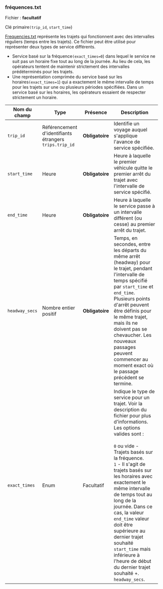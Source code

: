 ### fréquences.txt

Fichier : **facultatif**

Clé primaire`(trip_id`, `start_time`)

[Frequencies.txt](#frequenciestxt) représente les trajets qui fonctionnent avec des intervalles réguliers (temps entre les trajets). Ce fichier peut être utilisé pour représenter deux types de service différents.

* Service basé sur la fréquence`(exact_times=0`) dans lequel le service ne suit pas un horaire fixe tout au long de la journée. Au lieu de cela, les opérateurs tentent de maintenir strictement des intervalles prédéterminés pour les trajets.
* Une représentation comprimée du service basé sur les horaires`(exact_times=1`) qui a exactement le même intervalle de temps pour les trajets sur une ou plusieurs périodes spécifiées. Dans un service basé sur les horaires, les opérateurs essaient de respecter strictement un horaire.

| Nom du champ   | Type                                                   | Présence        | Description                                                                                                                                                                                                                                                                                                                                                                                                                                                                                                   |
| -------------- | ------------------------------------------------------ | --------------- | ------------------------------------------------------------------------------------------------------------------------------------------------------------------------------------------------------------------------------------------------------------------------------------------------------------------------------------------------------------------------------------------------------------------------------------------------------------------------------------------------------------- |
| `trip_id`      | Référencement d'identifiants étrangers `trips.trip_id` | **Obligatoire** | Identifie un voyage auquel s'applique l'avance de service spécifiée.                                                                                                                                                                                                                                                                                                                                                                                                                                          |
| `start_time`   | Heure                                                  | **Obligatoire** | Heure à laquelle le premier véhicule quitte le premier arrêt du trajet avec l'intervalle de service spécifié.                                                                                                                                                                                                                                                                                                                                                                                                 |
| `end_time`     | Heure                                                  | **Obligatoire** | Heure à laquelle le service passe à un intervalle différent (ou cesse) au premier arrêt du trajet.                                                                                                                                                                                                                                                                                                                                                                                                            |
| `headway_secs` | Nombre entier positif                                  | **Obligatoire** | Temps, en secondes, entre les départs du même arrêt (headway) pour le trajet, pendant l'intervalle de temps spécifié par `start_time` et `end_time`. Plusieurs points d'arrêt peuvent être définis pour le même trajet, mais ils ne doivent pas se chevaucher. Les nouveaux passages peuvent commencer au moment exact où le passage précédent se termine.                                                                                                                                                    |
| `exact_times`  | Enum                                                   | Facultatif      | Indique le type de service pour un trajet. Voir la description du fichier pour plus d'informations. Les options valides sont :<br /><br />`0` ou vide - Trajets basés sur la fréquence.<br />`1` - Il s'agit de trajets basés sur les horaires avec exactement le même intervalle de temps tout au long de la journée. Dans ce cas, la valeur `end_time` valeur doit être supérieure au dernier trajet souhaité `start_time` mais inférieure à l'heure de début du dernier trajet souhaité +. `headway_secs`. |
